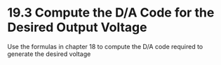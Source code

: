 # 19.3 Compute the D/A Code for the Desired Output Voltage

Use the formulas in chapter 18 to compute the D/A code required to generate the desired voltage
